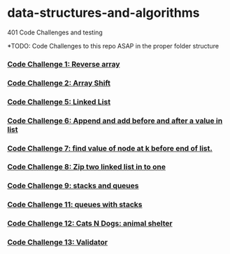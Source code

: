 # data-structures-and-algorithms
401 Code Challenges and testing

*TODO: Code Challenges to this repo ASAP in the proper folder structure

### [Code Challenge 1: Reverse array](https://github.com/401Repo/data-structures-and-algorithms/tree/main/challenges/reverse-array)

### [Code Challenge 2: Array Shift](https://github.com/401Repo/data-structures-and-algorithms/tree/main/challenges/arrayShift)

### [Code Challenge 5: Linked List](https://github.com/401Repo/data-structures-and-algorithms/tree/main/challenges/linkedList)

### [Code Challenge 6: Append and add before and after a value in list](https://github.com/401Repo/data-structures-and-algorithms/tree/main/challenges/linkedList)

### [Code Challenge 7: find value of node at k before end of list.](https://github.com/401Repo/data-structures-and-algorithms/tree/main/challenges/linkedList)

### [Code Challenge 8: Zip two linked list in to one](https://github.com/401Repo/data-structures-and-algorithms/tree/main/challenges/linkedList)

### [Code Challenge 9: stacks and queues](https://github.com/401Repo/data-structures-and-algorithms/tree/main/challenges/stacks-n-queues)

### [Code Challenge 11: queues with stacks](https://github.com/401Repo/data-structures-and-algorithms/tree/main/challenges/queues-w-stacks)

### [Code Challenge 12: Cats N Dogs: animal shelter](https://github.com/401Repo/data-structures-and-algorithms/tree/main/challenges/animal-shelter)

### [Code Challenge 13: Validator](https://github.com/401Repo/data-structures-and-algorithms/tree/main/challenges/backetValidator)



